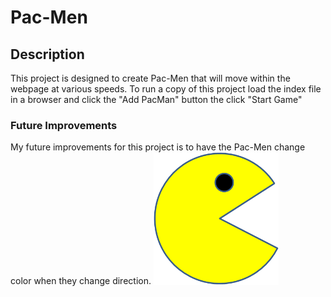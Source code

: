 # Pac-Men
## Description
This project is designed to create Pac-Men that will move within the webpage at various speeds.
To run a copy of this project load the index file in a browser and click the "Add PacMan" button the click "Start Game"
### Future Improvements
My future improvements for this project is to have the Pac-Men change color when they change direction.
<img src="pacman1.png" width=200px>
